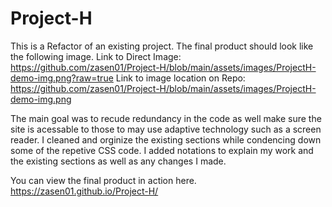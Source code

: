 # Project-H
This is a Refactor of an existing project. 
The final product should look like the following image.
 Link to Direct Image:
 https://github.com/zasen01/Project-H/blob/main/assets/images/ProjectH-demo-img.png?raw=true
 Link to image location on Repo:
 https://github.com/zasen01/Project-H/blob/main/assets/images/ProjectH-demo-img.png

The main goal was to recude redundancy in the code as well make sure the site is acessable to those to may use adaptive technology such as a screen reader.
I cleaned and orginize the existing sections while condencing down some of the repetive CSS code.
I added notations to explain my work and the existing sections as well as any changes I made.

You can view the final product in action here.
https://zasen01.github.io/Project-H/
